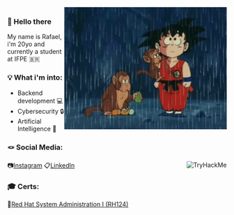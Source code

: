 
<img align="right" height="280" src="https://raw.githubusercontent.com/fwrw/fwrw/main/goku-gif.gif"  />

###

<h3 align="left">  🌟 Hello there  </h3>
<p align="left">My name is Rafael, i'm 20yo and currently a student at IFPE 🇧🇷 </p>

<h3 align="left">💡 What i'm into: </h3>
<ul>
 <li>Backend development 💻 </li>
 <li>Cybersecurity 🔒 </li>
 <li>Artificial Intelligence 🤖</li>
</ul> 


 ### 🪢 Social Media:
  📷[Instagram](https://www.instagram.com/ravinikov/) 
  📋[LinkedIn](https://www.linkedin.com/in/rafafwrw?utm_source=share&utm_campaign=share_via&utm_content=profile&utm_medium=android_app)
[<img align="right"  src="https://tryhackme-badges.s3.amazonaws.com/rafaelfwrw.png" alt="TryHackMe">](https://tryhackme.com/p/rafaelfwrw)


 ### 🎓 Certs:
  🧢[Red Hat System Administration I (RH124)](https://github.com/fwrw/fwrw/blob/main/Certificate%20of%20Attendance%20(RH124-9.0).pdf) 




